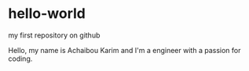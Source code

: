 # hello-world
my first repository on github

Hello, my name is Achaibou Karim and I'm a engineer with a passion for coding.
